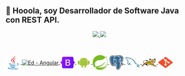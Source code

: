 ## 👋 Hooola, soy Desarrollador de Software Java con REST API.
<div align="center">
  <a href="https://github.com/EdvaldoBSilva">
  <img height="180em" src="https://github-readme-stats.vercel.app/api?username=EdvaldoBSilva&show_icons=true&theme=dracula&include_all_commits=true&count_private=true"/>
  <img height="180em" src="https://github-readme-stats.vercel.app/api/top-langs/?username=EdvaldoBSilva&layout=compact&langs_count=7&theme=dracula"/>
</div>
  
##

<div style="display: inline_block"><br>
<img align="center" alt="Ed - Java" height="40" width="40" src="https://raw.githubusercontent.com/devicons/devicon/master/icons/java/java-original.svg">
<img align="center" alt="Ed - Angular" height="30" width="40" src="https://cdn.jsdelivr.net/gh/devicons/devicon/icons/angularjs/angularjs-original.svg" />
<img align="center" alt="Ed - Bootstrap" height="40" width="40" src="https://raw.githubusercontent.com/devicons/devicon/master/icons/bootstrap/bootstrap-original.svg">
<img align="center" alt="Ed - Android" height="30" width="40" src="https://raw.githubusercontent.com/devicons/devicon/master/icons/android/android-original.svg">
<img align="center" alt="Ed - Spring" height="40" width="40" src="https://raw.githubusercontent.com/devicons/devicon/master/icons/spring/spring-original.svg">
<img align="center" alt="Ed - Postgresql" height="40" width="40" src="https://raw.githubusercontent.com/devicons/devicon/master/icons/postgresql/postgresql-original.svg">
<img align="center" alt="Ed - MySQL" height="30" width="40" src="https://raw.githubusercontent.com/devicons/devicon/master/icons/mysql/mysql-original.svg">
<img align="center" alt="Ed - Tomcat" height="30" width="40" src="https://raw.githubusercontent.com/devicons/devicon/master/icons/tomcat/tomcat-original.svg">
<img align="center" alt="Ed - Git" height="30" width="40" src="https://raw.githubusercontent.com/devicons/devicon/master/icons/git/git-original.svg">


  

